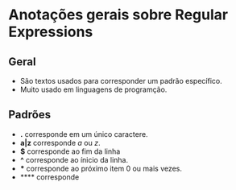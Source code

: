 # Anotações gerais sobre Regular Expressions

## Geral
- São textos usados para corresponder um padrão específico.
- Muito usado em linguagens de programção.

## Padrões
- **.** corresponde em um único caractere.
- **a|z** corresponde *a* ou *z*.
- **$** corresponde ao fim da linha
- **^** corresponde ao ínicio da linha.
- **\*** corresponde ao próximo item 0 ou mais vezes.
- **** corresponde